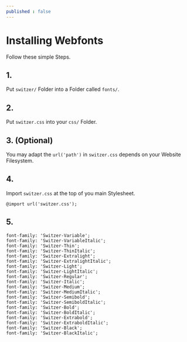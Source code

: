 ```yaml
---
published : false
---
```

# Installing Webfonts
Follow these simple Steps.

## 1.
Put `switzer/` Folder into a Folder called `fonts/`.

## 2.
Put `switzer.css` into your `css/` Folder.

## 3. (Optional)
You may adapt the `url('path')` in `switzer.css` depends on your Website Filesystem.

## 4.
Import `switzer.css` at the top of you main Stylesheet.

```
@import url('switzer.css');
```

## 5.


```
font-family: 'Switzer-Variable';
font-family: 'Switzer-VariableItalic';
font-family: 'Switzer-Thin';
font-family: 'Switzer-ThinItalic';
font-family: 'Switzer-Extralight';
font-family: 'Switzer-ExtralightItalic';
font-family: 'Switzer-Light';
font-family: 'Switzer-LightItalic';
font-family: 'Switzer-Regular';
font-family: 'Switzer-Italic';
font-family: 'Switzer-Medium';
font-family: 'Switzer-MediumItalic';
font-family: 'Switzer-Semibold';
font-family: 'Switzer-SemiboldItalic';
font-family: 'Switzer-Bold';
font-family: 'Switzer-BoldItalic';
font-family: 'Switzer-Extrabold';
font-family: 'Switzer-ExtraboldItalic';
font-family: 'Switzer-Black';
font-family: 'Switzer-BlackItalic';
```

